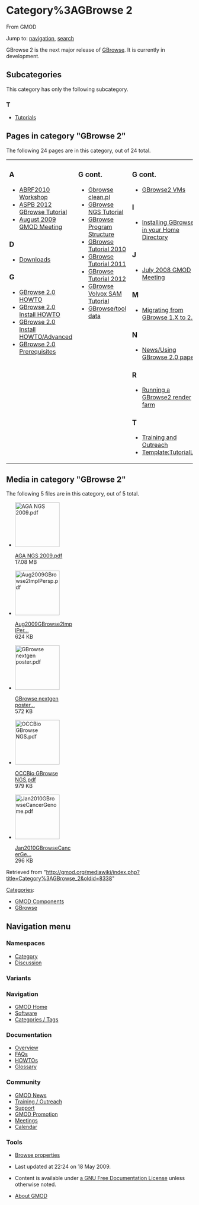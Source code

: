 <div id="mw-page-base" class="noprint">

</div>

<div id="mw-head-base" class="noprint">

</div>

<div id="content" class="mw-body" role="main">

<span id="top"></span>

<div id="mw-js-message" style="display:none;">

</div>



# <span dir="auto">Category%3AGBrowse 2</span>

<div id="bodyContent">

<div id="siteSub">

From GMOD

</div>

<div id="contentSub">

</div>

<div id="jump-to-nav" class="mw-jump">

Jump to: [navigation](#mw-navigation), [search](#p-search)

</div>

<div id="mw-content-text" class="mw-content-ltr" lang="en" dir="ltr">

GBrowse 2 is the next major release of [GBrowse](GBrowse.1 "GBrowse").
It is currently in development.

<div lang="en" dir="ltr">

<div id="mw-subcategories">

## Subcategories

This category has only the following subcategory.

<div class="mw-content-ltr" lang="en" dir="ltr">

### T

- [Tutorials](Category%3ATutorials "Category%3ATutorials")

</div>

</div>

<div id="mw-pages">

## Pages in category "GBrowse 2"

The following 24 pages are in this category, out of 24 total.

<div class="mw-content-ltr" lang="en" dir="ltr">

<table style="width: 100%;">
<colgroup>
<col style="width: 33%" />
<col style="width: 33%" />
<col style="width: 33%" />
</colgroup>
<tbody>
<tr class="odd" style="vertical-align: top;">
<td style="width: 33.3%"><h3 id="a">A</h3>
<ul>
<li><a href="ABRF2010_Workshop" title="ABRF2010 Workshop">ABRF2010
Workshop</a></li>
<li><a href="ASPB_2012_GBrowse_Tutorial"
title="ASPB 2012 GBrowse Tutorial">ASPB 2012 GBrowse Tutorial</a></li>
<li><a href="August_2009_GMOD_Meeting"
title="August 2009 GMOD Meeting">August 2009 GMOD Meeting</a></li>
</ul>
<h3 id="d">D</h3>
<ul>
<li><a href="Downloads" title="Downloads">Downloads</a></li>
</ul>
<h3 id="g">G</h3>
<ul>
<li><a href="GBrowse_2.0_HOWTO" title="GBrowse 2.0 HOWTO">GBrowse 2.0
HOWTO</a></li>
<li><a href="GBrowse_2.0_Install_HOWTO.1"
title="GBrowse 2.0 Install HOWTO">GBrowse 2.0 Install HOWTO</a></li>
<li><a href="GBrowse_2.0_Install_HOWTO/Advanced"
title="GBrowse 2.0 Install HOWTO/Advanced">GBrowse 2.0 Install
HOWTO/Advanced</a></li>
<li><a href="GBrowse_2.0_Prerequisites"
title="GBrowse 2.0 Prerequisites">GBrowse 2.0 Prerequisites</a></li>
</ul></td>
<td style="width: 33.3%"><h3 id="g-cont.">G cont.</h3>
<ul>
<li><a href="Gbrowse_clean.pl" title="Gbrowse clean.pl">Gbrowse
clean.pl</a></li>
<li><a href="GBrowse_NGS_Tutorial" title="GBrowse NGS Tutorial">GBrowse
NGS Tutorial</a></li>
<li><a href="GBrowse_Program_Structure"
title="GBrowse Program Structure">GBrowse Program Structure</a></li>
<li><a href="GBrowse_Tutorial_2010"
title="GBrowse Tutorial 2010">GBrowse Tutorial 2010</a></li>
<li><a href="GBrowse_Tutorial_2011"
title="GBrowse Tutorial 2011">GBrowse Tutorial 2011</a></li>
<li><a href="GBrowse_Tutorial_2012"
title="GBrowse Tutorial 2012">GBrowse Tutorial 2012</a></li>
<li><a href="GBrowse_Volvox_SAM_Tutorial"
title="GBrowse Volvox SAM Tutorial">GBrowse Volvox SAM Tutorial</a></li>
<li><a href="GBrowse/tool_data" title="GBrowse/tool data">GBrowse/tool
data</a></li>
</ul></td>
<td style="width: 33.3%"><h3 id="g-cont.-1">G cont.</h3>
<ul>
<li><a href="GBrowse2_VMs" title="GBrowse2 VMs">GBrowse2 VMs</a></li>
</ul>
<h3 id="i">I</h3>
<ul>
<li><a href="Installing_GBrowse2_in_your_Home_Directory"
title="Installing GBrowse2 in your Home Directory">Installing GBrowse2
in your Home Directory</a></li>
</ul>
<h3 id="j">J</h3>
<ul>
<li><a href="July_2008_GMOD_Meeting" title="July 2008 GMOD Meeting">July
2008 GMOD Meeting</a></li>
</ul>
<h3 id="m">M</h3>
<ul>
<li><a href="Migrating_from_GBrowse_1.X_to_2.X"
title="Migrating from GBrowse 1.X to 2.X">Migrating from GBrowse 1.X to
2.X</a></li>
</ul>
<h3 id="n">N</h3>
<ul>
<li><a href="News/Using_GBrowse_2.0_paper"
title="News/Using GBrowse 2.0 paper">News/Using GBrowse 2.0
paper</a></li>
</ul>
<h3 id="r">R</h3>
<ul>
<li><a href="Running_a_GBrowse2_render_farm"
title="Running a GBrowse2 render farm">Running a GBrowse2 render
farm</a></li>
</ul>
<h3 id="t-1">T</h3>
<ul>
<li><a href="Training_and_Outreach"
title="Training and Outreach">Training and Outreach</a></li>
<li><a href="Template:TutorialList"
title="Template:TutorialList">Template:TutorialList</a></li>
</ul></td>
</tr>
</tbody>
</table>

</div>

</div>

<div id="mw-category-media">

## Media in category "GBrowse 2"

The following 5 files are in this category, out of 5 total.

- <div style="width: 155px">

  <div class="thumb" style="width: 150px;">

  <div style="margin:15px auto;">

  <a href="File:AGA_NGS_2009.pdf" class="image"><img
  src="../mediawiki/skins/common/images/icons/fileicon-pdf.png"
  width="120" height="120" alt="AGA NGS 2009.pdf" /></a>

  </div>

  </div>

  <div class="gallerytext">

  [AGA NGS 2009.pdf](File:AGA_NGS_2009.pdf "File:AGA NGS 2009.pdf")  
  17.08 MB  

  </div>

  </div>

- <div style="width: 155px">

  <div class="thumb" style="width: 150px;">

  <div style="margin:15px auto;">

  <a href="File:Aug2009GBrowse2ImplPersp.pdf" class="image"><img
  src="../mediawiki/skins/common/images/icons/fileicon-pdf.png"
  width="120" height="120" alt="Aug2009GBrowse2ImplPersp.pdf" /></a>

  </div>

  </div>

  <div class="gallerytext">

  [Aug2009GBrowse2ImplPer...](File:Aug2009GBrowse2ImplPersp.pdf "File:Aug2009GBrowse2ImplPersp.pdf")  
  624 KB  

  </div>

  </div>

- <div style="width: 155px">

  <div class="thumb" style="width: 150px;">

  <div style="margin:15px auto;">

  <a href="File:GBrowse_nextgen_poster.pdf" class="image"><img
  src="../mediawiki/skins/common/images/icons/fileicon-pdf.png"
  width="120" height="120" alt="GBrowse nextgen poster.pdf" /></a>

  </div>

  </div>

  <div class="gallerytext">

  [GBrowse nextgen
  poster...](File:GBrowse_nextgen_poster.pdf "File:GBrowse nextgen poster.pdf")  
  572 KB  

  </div>

  </div>

- <div style="width: 155px">

  <div class="thumb" style="width: 150px;">

  <div style="margin:15px auto;">

  <a href="File:OCCBio_GBrowse_NGS.pdf" class="image"><img
  src="../mediawiki/skins/common/images/icons/fileicon-pdf.png"
  width="120" height="120" alt="OCCBio GBrowse NGS.pdf" /></a>

  </div>

  </div>

  <div class="gallerytext">

  [OCCBio GBrowse
  NGS.pdf](File:OCCBio_GBrowse_NGS.pdf "File:OCCBio GBrowse NGS.pdf")  
  979 KB  

  </div>

  </div>

- <div style="width: 155px">

  <div class="thumb" style="width: 150px;">

  <div style="margin:15px auto;">

  <a href="File:Jan2010GBrowseCancerGenome.pdf" class="image"><img
  src="../mediawiki/skins/common/images/icons/fileicon-pdf.png"
  width="120" height="120" alt="Jan2010GBrowseCancerGenome.pdf" /></a>

  </div>

  </div>

  <div class="gallerytext">

  [Jan2010GBrowseCancerGe...](File:Jan2010GBrowseCancerGenome.pdf "File:Jan2010GBrowseCancerGenome.pdf")  
  296 KB  

  </div>

  </div>

</div>

</div>

</div>

<div class="printfooter">

Retrieved from
"<http://gmod.org/mediawiki/index.php?title=Category%3AGBrowse_2&oldid=8338>"

</div>

<div id="catlinks" class="catlinks">

<div id="mw-normal-catlinks" class="mw-normal-catlinks">

[Categories](Special%3ACategories "Special%3ACategories"):

- [GMOD Components](Category%3AGMOD_Components "Category%3AGMOD Components")
- [GBrowse](Category%3AGBrowse "Category%3AGBrowse")

</div>

</div>

<div class="visualClear">

</div>

</div>

</div>

<div id="mw-navigation">

## Navigation menu

<div id="mw-head">



<div id="left-navigation">

<div id="p-namespaces" class="vectorTabs" role="navigation"
aria-labelledby="p-namespaces-label">

### Namespaces

- <span id="ca-nstab-category"><a href="Category%3AGBrowse_2" accesskey="c"
  title="View the category page [c]">Category</a></span>
- <span id="ca-talk"><a
  href="http://gmod.org/mediawiki/index.php?title=Category_talk:GBrowse_2&amp;action=edit&amp;redlink=1"
  accesskey="t"
  title="Discussion about the content page [t]">Discussion</a></span>

</div>

<div id="p-variants" class="vectorMenu emptyPortlet" role="navigation"
aria-labelledby="p-variants-label">

### 

### Variants[](#)

<div class="menu">

</div>

</div>

</div>





</div>

</div>

</div>

<div id="mw-panel">

<div id="p-logo" role="banner">

<a href="Main_Page"
style="background-image: url(../images/GMOD-cogs.png);"
title="Visit the main page"></a>

</div>

<div id="p-Navigation" class="portal" role="navigation"
aria-labelledby="p-Navigation-label">

### Navigation

<div class="body">

- <span id="n-GMOD-Home">[GMOD Home](Main_Page)</span>
- <span id="n-Software">[Software](GMOD_Components)</span>
- <span id="n-Categories-.2F-Tags">[Categories /
  Tags](Categories)</span>

</div>

</div>

<div id="p-Documentation" class="portal" role="navigation"
aria-labelledby="p-Documentation-label">

### Documentation

<div class="body">

- <span id="n-Overview">[Overview](Overview)</span>
- <span id="n-FAQs">[FAQs](Category%3AFAQ)</span>
- <span id="n-HOWTOs">[HOWTOs](Category%3AHOWTO)</span>
- <span id="n-Glossary">[Glossary](Glossary)</span>

</div>

</div>

<div id="p-Community" class="portal" role="navigation"
aria-labelledby="p-Community-label">

### Community

<div class="body">

- <span id="n-GMOD-News">[GMOD News](GMOD_News)</span>
- <span id="n-Training-.2F-Outreach">[Training /
  Outreach](Training_and_Outreach)</span>
- <span id="n-Support">[Support](Support)</span>
- <span id="n-GMOD-Promotion">[GMOD Promotion](GMOD_Promotion)</span>
- <span id="n-Meetings">[Meetings](Meetings)</span>
- <span id="n-Calendar">[Calendar](Calendar)</span>

</div>

</div>

<div id="p-tb" class="portal" role="navigation"
aria-labelledby="p-tb-label">

### Tools

<div class="body">


- <span id="t-smwbrowselink"><a href="Special%3ABrowse/Category%3AGBrowse_2" rel="smw-browse">Browse
  properties</a></span>


</div>

</div>

</div>

</div>

<div id="footer" role="contentinfo">

- <span id="footer-info-lastmod">Last updated at 22:24 on 18 May
  2009.</span>
<!-- - <span id="footer-info-viewcount">25,558 page views.</span> -->
- <span id="footer-info-copyright">Content is available under
  <a href="http://www.gnu.org/licenses/fdl-1.3.html" class="external"
  rel="nofollow">a GNU Free Documentation License</a> unless otherwise
  noted.</span>

<!-- -->

- <span id="footer-places-about">[About
  GMOD](GMOD%3AAbout "GMOD%3AAbout")</span>

<!-- -->






</div>
